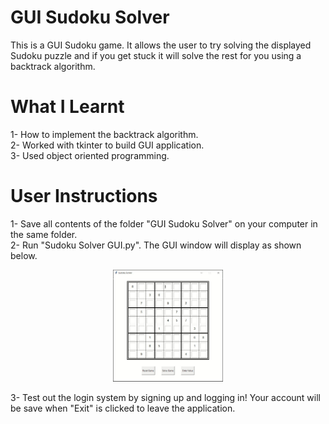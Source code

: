 # GUI Sudoku Solver
This is a GUI Sudoku game. It allows the user to try solving the displayed Sudoku puzzle and if you get stuck it will solve the rest for you using a backtrack algorithm. 

# What I Learnt
1- How to implement the backtrack algorithm.<br />
2- Worked with tkinter to build GUI application.<br />
3- Used object oriented programming.

# User Instructions
1- Save all contents of the folder "GUI Sudoku Solver" on your computer in the same folder.<br />
2- Run "Sudoku Solver GUI.py". The GUI window will display as shown below.<br/>

<p align="center"><img src="Images/GUI.JPG" width="35%" height="35%"></p>

3- Test out the login system by signing up and logging in! Your account will be save when "Exit" is clicked to leave the application.

 
